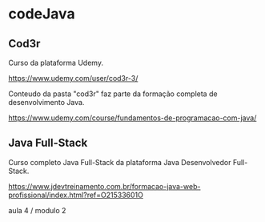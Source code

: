 # codeJava

## Cod3r ##
Curso da plataforma Udemy.

https://www.udemy.com/user/cod3r-3/

Conteudo da pasta "cod3r" faz parte da formação completa de desenvolvimento Java.

https://www.udemy.com/course/fundamentos-de-programacao-com-java/



## Java Full-Stack ##
Curso completo Java Full-Stack da plataforma Java Desenvolvedor Full-Stack.

https://www.jdevtreinamento.com.br/formacao-java-web-profissional/index.html?ref=O21533601O

aula 4 / modulo 2



